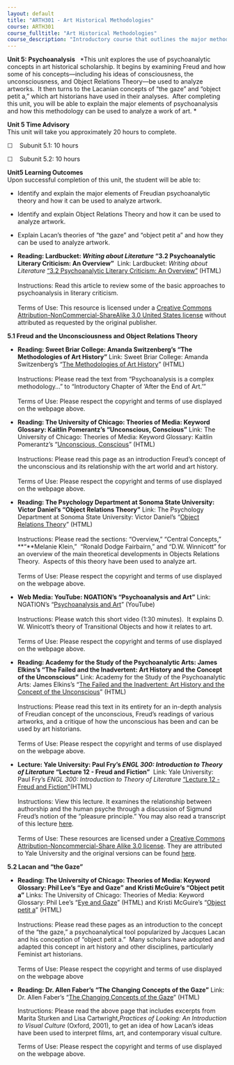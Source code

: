 ```yaml
---
layout: default
title: "ARTH301 - Art Historical Methodologies"
course: ARTH301
course_fulltitle: "Art Historical Methodologies"
course_description: "Introductory course that outlines the major methodologies used by art historians and traces the major methodological developments within the discipline from the late nineteenth century through the late twentieth century."
---
```

**Unit 5: Psychoanalysis** <span id="5"></span> 
*This unit explores the use of psychoanalytic concepts in art historical
scholarship. It begins by examining Freud and how some of his
concepts—including his ideas of consciousness, the unconsciousness, and
Object Relations Theory—be used to analyze artworks.  It then turns to
the Lacanian concepts of “the gaze” and “object petit a,” which art
historians have used in their analyses.  After completing this unit, you
will be able to explain the major elements of psychoanalysis and how
this methodology can be used to analyze a work of art. *

**Unit 5 Time Advisory**  
This unit will take you approximately 20 hours to complete.

☐    Subunit 5.1: 10 hours

☐    Subunit 5.2: 10 hours

**Unit5 Learning Outcomes**  
Upon successful completion of this unit, the student will be able to:

-   Identify and explain the major elements of Freudian psychoanalytic
    theory and how it can be used to analyze artwork.
-   Identify and explain Object Relations Theory and how it can be used
    to analyze artwork.
-   Explain Lacan’s theories of “the gaze” and “object petit a” and how
    they can be used to analyze artwork.

-   **Reading: Lardbucket: *Writing about Literature* “3.2
    Psychoanalytic Literary Criticism: An Overview”**
     Link: Lardbucket: *Writing about Literature* [“3.2 Psychoanalytic
    Literary Criticism: An
    Overview”](http://2012books.lardbucket.org/books/writing-about-literature/section_07_02.html) (HTML)  
        
     Instructions: Read this article to review some of the basic
    approaches to psychoanalysis in literary criticism.  
        
     Terms of Use: This resource is licensed under a [Creative Commons
    Attribution-NonCommercial-ShareAlike 3.0 United States
    license](http://creativecommons.org/licenses/by-nc-sa/3.0/us/)
    without attributed as requested by the original publisher.

**5.1 Freud and the Unconsciousness and Object Relations Theory** <span
id="5.1"></span> 
-   **Reading: Sweet Briar College: Amanda Switzenberg’s “The
    Methodologies of Art History”**
    Link: Sweet Briar College: Amanda Switzenberg’s “[The Methodologies
    of Art
    History](http://web.archive.org/web/20130511002153/http://www.students.sbc.edu/switzenberg04/methodologies.htm)”
    (HTML)  
        
     Instructions: Please read the text from “Psychoanalysis is a
    complex methodology…” to “Introductory Chapter of ‘After the End of
    Art.’”  
        
     Terms of Use: Please respect the copyright and terms of use
    displayed on the webpage above.

-   **Reading: The University of Chicago: Theories of Media: Keyword
    Glossary: Kaitlin Pomerantz’s “Unconscious, Conscious”**
    Link: The University of Chicago: Theories of Media: Keyword
    Glossary: Kaitlin Pomerantz’s “[Unconscious,
    Conscious](http://csmt.uchicago.edu/glossary2004/unconscious.htm)”
    (HTML)  
        
     Instructions: Please read this page as an introduction Freud’s
    concept of the unconscious and its relationship with the art world
    and art history.  
        
     Terms of Use: Please respect the copyright and terms of use
    displayed on the webpage above.

-   **Reading: The Psychology Department at Sonoma State University:
    Victor Daniel’s “Object Relations Theory”**
    Link: The Psychology Department at Sonoma State University: Victor
    Daniel’s “[Object Relations
    Theory](http://www.sonoma.edu/users/d/daniels/objectrelations.html)”
    (HTML)  
        
     Instructions: Please read the sections: “Overview,” “Central
    Concepts,” **“**Melanie Klein,”  “Ronald Dodge Fairbairn,” and “D.W.
    Winnicott” for an overview of the main theoretical developments in
    Objects Relations Theory.  Aspects of this theory have been used to
    analyze art.  
        
     Terms of Use: Please respect the copyright and terms of use
    displayed on the webpage above.

-   **Web Media: YouTube: NGATION’s “Psychoanalysis and Art”**
    Link: NGATION’s “[Psychoanalysis and
    Art](http://www.youtube.com/watch?v=9jxPiGr0h4E)” (YouTube)  
        
     Instructions: Please watch this short video (1:30 minutes).  It
    explains D. W. Winicott’s theory of Transitional Objects and how it
    relates to art.  
        
     Terms of Use: Please respect the copyright and terms of use
    displayed on the webpage above.

-   **Reading: Academy for the Study of the Psychoanalytic Arts: James
    Elkins’s “The Failed and the Inadvertent: Art History and the
    Concept of the Unconscious”**
    Link: Academy for the Study of the Psychoanalytic Arts: James
    Elkins’s “[The Failed and the Inadvertent: Art History and the
    Concept of the
    Unconscious](http://www.academyanalyticarts.org/elkins.htm)”
    (HTML)  
        
     Instructions: Please read this text in its entirety for an in-depth
    analysis of Freudian concept of the unconscious, Freud’s readings of
    various artworks, and a critique of how the unconscious has been and
    can be used by art historians.  
        
     Terms of Use: Please respect the copyright and terms of use
    displayed on the webpage above.

-   **Lecture: Yale University: Paul Fry’s *ENGL 300: Introduction to
    Theory of Literature* “Lecture 12 - Freud and Fiction”**
     Link: Yale University: Paul Fry’s *ENGL 300: Introduction to Theory
    of Literature* [“Lecture 12 - Freud and
    Fiction”](http://oyc.yale.edu/english/engl-300/lecture-12)(HTML)  
        
     Instructions: View this lecture. It examines the relationship
    between authorship and the human psyche through a discussion of
    Sigmund Freud’s notion of the “pleasure principle.” You may also
    read a transcript of this lecture
    [here](http://oyc.yale.edu/transcript/462/engl-300).  
        
     Terms of Use: These resources are licensed under a [Creative
    Commons Attribution-Noncommercial-Share Alike 3.0
    license](http://creativecommons.org/licenses/by-nc-sa/3.0/us/). They
    are attributed to Yale University and the original versions can be
    found [here](http://oyc.yale.edu/english/engl-300/lecture-12).

**5.2 Lacan and “the Gaze”** <span id="5.2"></span> 
-   **Reading: The University of Chicago: Theories of Media: Keyword
    Glossary: Phil Lee’s “Eye and Gaze” and Kristi McGuire’s “Object
    petit a”**
    Links: The University of Chicago: Theories of Media: Keyword
    Glossary: Phil Lee’s “[Eye and
    Gaze](http://csmt.uchicago.edu/glossary2004/eyegaze.htm)” (HTML) and
    Kristi McGuire’s “[Object petit
    a](http://csmt.uchicago.edu/glossary2004/objectpetita.htm)” (HTML)  
        
     Instructions: Please read these pages as an introduction to the
    concept of the “the gaze,” a psychoanalytical tool popularized by
    Jacques Lacan and his conception of “object petit a.”  Many scholars
    have adopted and adapted this concept in art history and other
    disciplines, particularly Feminist art historians.  
        
     Terms of Use: Please respect the copyright and terms of use
    displayed on the webpage above

-   **Reading: Dr. Allen Faber’s “The Changing Concepts of the Gaze”**
    Link: Dr. Allen Faber’s “[The Changing Concepts of the
    Gaze](http://employees.oneonta.edu/farberas/arth/arth200/Body/gaze.html)”
    (HTML)  
      
     Instructions: Please read the above page that includes excerpts
    from Marita Sturken and Lisa Cartwright,*Practices of Looking: An
    Introduction to Visual Culture* (Oxford, 2001), to get an idea of
    how Lacan’s ideas have been used to interpret films, art, and
    contemporary visual culture.  
      
     Terms of Use: Please respect the copyright and terms of use
    displayed on the webpage above.



